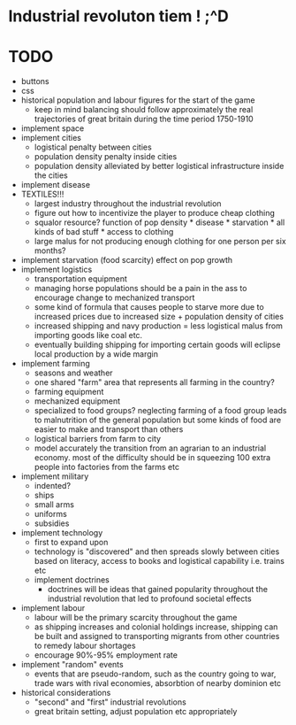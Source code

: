 # Industrial revoluton tiem ! ;^D

# TODO

* buttons
* css
* historical population and labour figures for the start of the game
    * keep in mind balancing should follow approximately the real trajectories of great britain during the time period 1750-1910
* implement space
* implement cities
    * logistical penalty between cities
    * population density penalty inside cities
    * population density alleviated by better logistical infrastructure inside the cities
* implement disease
* TEXTILES!!!
    * largest industry throughout the industrial revolution
    * figure out how to incentivize the player to produce cheap clothing
    * squalor resource? function of pop density * disease * starvation * all kinds of bad stuff * access to clothing
    * large malus for not producing enough clothing for one person per six months?
* implement starvation (food scarcity) effect on pop growth
* implement logistics
    * transportation equipment
    * managing horse populations should be a pain in the ass to encourage change to mechanized transport
    * some kind of formula that causes people to starve more due to increased prices due to increased size + population density of cities
    * increased shipping and navy production = less logistical malus from importing goods like coal etc.
    * eventually building shipping for importing certain goods will eclipse local production by a wide margin
* implement farming
    * seasons and weather
    * one shared "farm" area that represents all farming in the country?
    * farming equipment
    * mechanized equipment
    * specialized to food groups? neglecting farming of a food group leads to malnutrition of the general population but some kinds of food are easier to make and transport than others
    * logistical barriers from farm to city
    * model accurately the transition from an agrarian to an industrial economy. most of the difficulty should be in squeezing 100 extra people into factories from the farms etc
* implement military
    * indented?
    * ships
    * small arms
    * uniforms
    * subsidies
* implement technology
    * first to expand upon
    * technology is "discovered" and then spreads slowly between cities based on literacy, access to books and logistical capability i.e. trains etc
    * implement doctrines
        * doctrines will be ideas that gained popularity throughout the industrial revolution that led to profound societal effects
* implement labour
    * labour will be the primary scarcity throughout the game
    * as shipping increases and colonial holdings increase, shipping can be built and assigned to transporting migrants from other countries to remedy labour shortages
    * encourage 90%-95% employment rate 
* implement "random" events
    * events that are pseudo-random, such as the country going to war, trade wars with rival economies, absorbtion of nearby dominion etc
* historical considerations
    * "second" and "first" industrial revolutions
    * great britain setting, adjust population etc appropriately
